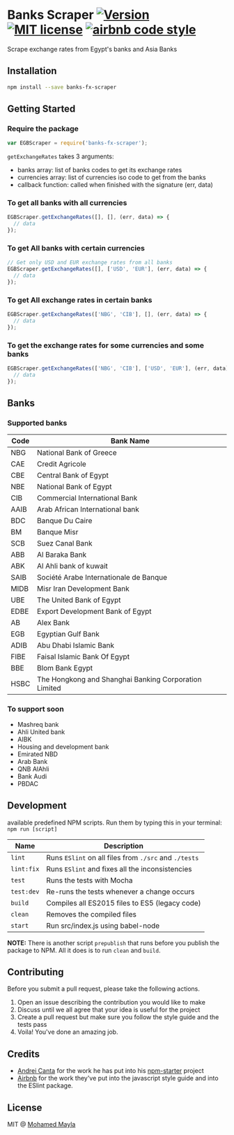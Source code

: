 # Banks Scraper [![Version](https://img.shields.io/npm/v/banks-fx-scraper.svg)](https://www.npmjs.com/package/banks-fx-scraper) [![MIT license](https://img.shields.io/badge/license-MIT-brightgreen.svg)](https://github.com/MMayla/egypt-banks-scraper/blob/master/LICENSE) [![airbnb code style](https://img.shields.io/badge/code%20style-airbnb-fd5c63.svg)](https://github.com/airbnb/javascript)

Scrape exchange rates from Egypt's banks and Asia Banks

## Installation
```bash
npm install --save banks-fx-scraper
```

## Getting Started

### Require the package
```javascript
var EGBScraper = require('banks-fx-scraper');
```

`getExchangeRates` takes 3 arguments:
  - banks array: list of banks codes to get its exchange rates
  - currencies array: list of currencies iso code to get from the banks
  - callback function: called when finished with the signature (err, data)

### To get all banks with all currencies
```javascript
EGBScraper.getExchangeRates([], [], (err, data) => {
  // data
});
```

### To get All banks with certain currencies
```javascript
// Get only USD and EUR exchange rates from all banks
EGBScraper.getExchangeRates([], ['USD', 'EUR'], (err, data) => {
  // data
});
```

### To get All exchange rates in certain banks
```javascript
EGBScraper.getExchangeRates(['NBG', 'CIB'], [], (err, data) => {
  // data
});
```

### To get the exchange rates for some currencies and some banks
```javascript
EGBScraper.getExchangeRates(['NBG', 'CIB'], ['USD', 'EUR'], (err, data) => {
  // data
});
```
## Banks
### Supported banks
| Code | Bank Name                              |
| ---- | -------------------------------------- |
| NBG  | National Bank of Greece                |
| CAE  | Credit Agricole                        |
| CBE  | Central Bank of Egypt                  |
| NBE  | National Bank of Egypt                 |
| CIB  | Commercial International Bank          |
| AAIB | Arab African International bank        |
| BDC  | Banque Du Caire                        |
| BM   | Banque Misr                            |
| SCB  | Suez Canal Bank                        |
| ABB  | Al Baraka Bank                         |
| ABK  | Al Ahli bank of kuwait                 |
| SAIB | Société Arabe Internationale de Banque |
| MIDB | Misr Iran Development Bank             |
| UBE  | The United Bank of Egypt               |
| EDBE | Export Development Bank of Egypt       |
| AB   | Alex Bank                              |
| EGB  | Egyptian Gulf Bank                     |
| ADIB | Abu Dhabi Islamic Bank                 |
| FIBE | Faisal Islamic Bank Of Egypt           |
| BBE  | Blom Bank Egypt                        |
| HSBC | The Hongkong and Shanghai Banking Corporation Limited   |

### To support soon
- Mashreq bank
- Ahli United bank
- AIBK
- Housing and development bank
- Emirated NBD
- Arab Bank
- QNB AlAhli
- Bank Audi
- PBDAC

## Development

available predefined NPM scripts.
Run them by typing this in your terminal: `npm run [script]`

| Name       | Description                                           |
| ---------- | ----------------------------------------------------- |
| `lint`     | Runs `ESlint` on all files from `./src` and `./tests` |
| `lint:fix` | Runs `ESlint` and fixes all the inconsistencies       |
| `test`     | Runs the tests with Mocha                             |
| `test:dev` | Re-runs the tests whenever a change occurs            |
| `build`    | Compiles all ES2015 files to ES5 (legacy code)        |
| `clean`    | Removes the compiled files                            |
| `start`    | Run src/index.js using babel-node

**NOTE:** There is another script `prepublish` that runs before you publish the package to NPM. All it does is to run `clean` and `build`.

## Contributing

Before you submit a pull request, please take the following actions.

1. Open an issue describing the contribution you would like to make
2. Discuss until we all agree that your idea is useful for the project
3. Create a pull request but make sure you follow the style guide and the tests pass
4. Voila! You've done an amazing job.

## Credits

- [Andrei Canta](https://twitter.com/deiucanta) for the work he has put into his [npm-starter](https://github.com/deiucanta/npm-starter) project
- [Airbnb](http://airbnb.com) for the work they've put into the javascript style guide and into the ESlint package.

## License

MIT @ [Mohamed Mayla](https://twitter.com/mohamedmayla)
